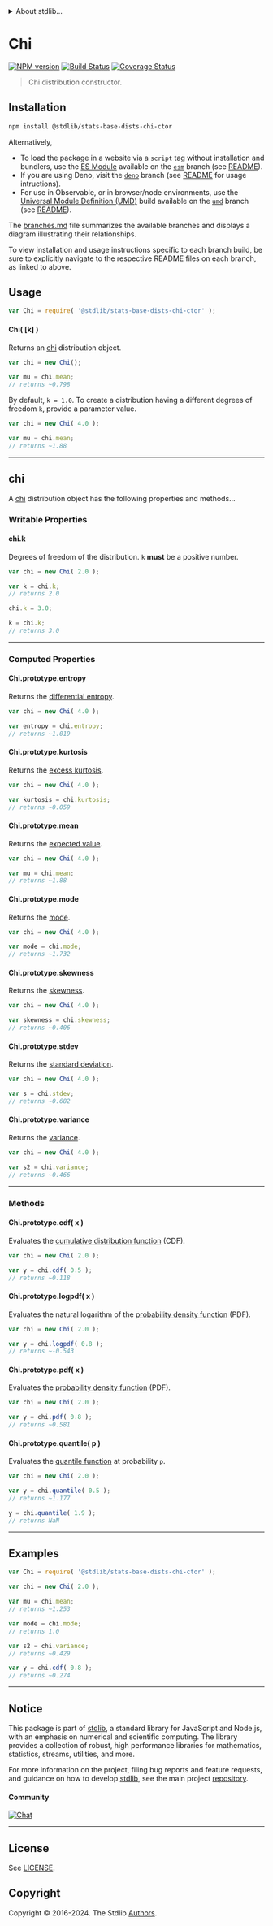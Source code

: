 <!--

@license Apache-2.0

Copyright (c) 2018 The Stdlib Authors.

Licensed under the Apache License, Version 2.0 (the "License");
you may not use this file except in compliance with the License.
You may obtain a copy of the License at

   http://www.apache.org/licenses/LICENSE-2.0

Unless required by applicable law or agreed to in writing, software
distributed under the License is distributed on an "AS IS" BASIS,
WITHOUT WARRANTIES OR CONDITIONS OF ANY KIND, either express or implied.
See the License for the specific language governing permissions and
limitations under the License.

-->


<details>
  <summary>
    About stdlib...
  </summary>
  <p>We believe in a future in which the web is a preferred environment for numerical computation. To help realize this future, we've built stdlib. stdlib is a standard library, with an emphasis on numerical and scientific computation, written in JavaScript (and C) for execution in browsers and in Node.js.</p>
  <p>The library is fully decomposable, being architected in such a way that you can swap out and mix and match APIs and functionality to cater to your exact preferences and use cases.</p>
  <p>When you use stdlib, you can be absolutely certain that you are using the most thorough, rigorous, well-written, studied, documented, tested, measured, and high-quality code out there.</p>
  <p>To join us in bringing numerical computing to the web, get started by checking us out on <a href="https://github.com/stdlib-js/stdlib">GitHub</a>, and please consider <a href="https://opencollective.com/stdlib">financially supporting stdlib</a>. We greatly appreciate your continued support!</p>
</details>

# Chi

[![NPM version][npm-image]][npm-url] [![Build Status][test-image]][test-url] [![Coverage Status][coverage-image]][coverage-url] <!-- [![dependencies][dependencies-image]][dependencies-url] -->

> Chi distribution constructor.

<!-- Section to include introductory text. Make sure to keep an empty line after the intro `section` element and another before the `/section` close. -->

<section class="intro">

</section>

<!-- /.intro -->

<!-- Package usage documentation. -->

<section class="installation">

## Installation

```bash
npm install @stdlib/stats-base-dists-chi-ctor
```

Alternatively,

-   To load the package in a website via a `script` tag without installation and bundlers, use the [ES Module][es-module] available on the [`esm`][esm-url] branch (see [README][esm-readme]).
-   If you are using Deno, visit the [`deno`][deno-url] branch (see [README][deno-readme] for usage intructions).
-   For use in Observable, or in browser/node environments, use the [Universal Module Definition (UMD)][umd] build available on the [`umd`][umd-url] branch (see [README][umd-readme]).

The [branches.md][branches-url] file summarizes the available branches and displays a diagram illustrating their relationships.

To view installation and usage instructions specific to each branch build, be sure to explicitly navigate to the respective README files on each branch, as linked to above.

</section>

<section class="usage">

## Usage

```javascript
var Chi = require( '@stdlib/stats-base-dists-chi-ctor' );
```

#### Chi( \[k] )

Returns an [chi][chi-distribution] distribution object.

```javascript
var chi = new Chi();

var mu = chi.mean;
// returns ~0.798
```

By default, `k = 1.0`. To create a distribution having a different degrees of freedom `k`, provide a parameter value.

```javascript
var chi = new Chi( 4.0 );

var mu = chi.mean;
// returns ~1.88
```

* * *

## chi

A [chi][chi-distribution] distribution object has the following properties and methods...

### Writable Properties

#### chi.k

Degrees of freedom of the distribution. `k` **must** be a positive number.

```javascript
var chi = new Chi( 2.0 );

var k = chi.k;
// returns 2.0

chi.k = 3.0;

k = chi.k;
// returns 3.0
```

* * *

### Computed Properties

#### Chi.prototype.entropy

Returns the [differential entropy][entropy].

```javascript
var chi = new Chi( 4.0 );

var entropy = chi.entropy;
// returns ~1.019
```

#### Chi.prototype.kurtosis

Returns the [excess kurtosis][kurtosis].

```javascript
var chi = new Chi( 4.0 );

var kurtosis = chi.kurtosis;
// returns ~0.059
```

#### Chi.prototype.mean

Returns the [expected value][expected-value].

```javascript
var chi = new Chi( 4.0 );

var mu = chi.mean;
// returns ~1.88
```

#### Chi.prototype.mode

Returns the [mode][mode].

```javascript
var chi = new Chi( 4.0 );

var mode = chi.mode;
// returns ~1.732
```

#### Chi.prototype.skewness

Returns the [skewness][skewness].

```javascript
var chi = new Chi( 4.0 );

var skewness = chi.skewness;
// returns ~0.406
```

#### Chi.prototype.stdev

Returns the [standard deviation][standard-deviation].

```javascript
var chi = new Chi( 4.0 );

var s = chi.stdev;
// returns ~0.682
```

#### Chi.prototype.variance

Returns the [variance][variance].

```javascript
var chi = new Chi( 4.0 );

var s2 = chi.variance;
// returns ~0.466
```

* * *

### Methods

#### Chi.prototype.cdf( x )

Evaluates the [cumulative distribution function][cdf] (CDF).

```javascript
var chi = new Chi( 2.0 );

var y = chi.cdf( 0.5 );
// returns ~0.118
```

#### Chi.prototype.logpdf( x )

Evaluates the natural logarithm of the [probability density function][pdf] (PDF).

```javascript
var chi = new Chi( 2.0 );

var y = chi.logpdf( 0.8 );
// returns ~-0.543
```

#### Chi.prototype.pdf( x )

Evaluates the [probability density function][pdf] (PDF).

```javascript
var chi = new Chi( 2.0 );

var y = chi.pdf( 0.8 );
// returns ~0.581
```

#### Chi.prototype.quantile( p )

Evaluates the [quantile function][quantile-function] at probability `p`.

```javascript
var chi = new Chi( 2.0 );

var y = chi.quantile( 0.5 );
// returns ~1.177

y = chi.quantile( 1.9 );
// returns NaN
```

</section>

<!-- /.usage -->

<!-- Package usage notes. Make sure to keep an empty line after the `section` element and another before the `/section` close. -->

<section class="notes">

</section>

<!-- /.notes -->

<!-- Package usage examples. -->

* * *

<section class="examples">

## Examples

<!-- eslint no-undef: "error" -->

```javascript
var Chi = require( '@stdlib/stats-base-dists-chi-ctor' );

var chi = new Chi( 2.0 );

var mu = chi.mean;
// returns ~1.253

var mode = chi.mode;
// returns 1.0

var s2 = chi.variance;
// returns ~0.429

var y = chi.cdf( 0.8 );
// returns ~0.274
```

</section>

<!-- /.examples -->

<!-- Section to include cited references. If references are included, add a horizontal rule *before* the section. Make sure to keep an empty line after the `section` element and another before the `/section` close. -->

<section class="references">

</section>

<!-- /.references -->

<!-- Section for related `stdlib` packages. Do not manually edit this section, as it is automatically populated. -->

<section class="related">

</section>

<!-- /.related -->

<!-- Section for all links. Make sure to keep an empty line after the `section` element and another before the `/section` close. -->


<section class="main-repo" >

* * *

## Notice

This package is part of [stdlib][stdlib], a standard library for JavaScript and Node.js, with an emphasis on numerical and scientific computing. The library provides a collection of robust, high performance libraries for mathematics, statistics, streams, utilities, and more.

For more information on the project, filing bug reports and feature requests, and guidance on how to develop [stdlib][stdlib], see the main project [repository][stdlib].

#### Community

[![Chat][chat-image]][chat-url]

---

## License

See [LICENSE][stdlib-license].


## Copyright

Copyright &copy; 2016-2024. The Stdlib [Authors][stdlib-authors].

</section>

<!-- /.stdlib -->

<!-- Section for all links. Make sure to keep an empty line after the `section` element and another before the `/section` close. -->

<section class="links">

[npm-image]: http://img.shields.io/npm/v/@stdlib/stats-base-dists-chi-ctor.svg
[npm-url]: https://npmjs.org/package/@stdlib/stats-base-dists-chi-ctor

[test-image]: https://github.com/stdlib-js/stats-base-dists-chi-ctor/actions/workflows/test.yml/badge.svg?branch=v0.2.2
[test-url]: https://github.com/stdlib-js/stats-base-dists-chi-ctor/actions/workflows/test.yml?query=branch:v0.2.2

[coverage-image]: https://img.shields.io/codecov/c/github/stdlib-js/stats-base-dists-chi-ctor/main.svg
[coverage-url]: https://codecov.io/github/stdlib-js/stats-base-dists-chi-ctor?branch=main

<!--

[dependencies-image]: https://img.shields.io/david/stdlib-js/stats-base-dists-chi-ctor.svg
[dependencies-url]: https://david-dm.org/stdlib-js/stats-base-dists-chi-ctor/main

-->

[chat-image]: https://img.shields.io/gitter/room/stdlib-js/stdlib.svg
[chat-url]: https://app.gitter.im/#/room/#stdlib-js_stdlib:gitter.im

[stdlib]: https://github.com/stdlib-js/stdlib

[stdlib-authors]: https://github.com/stdlib-js/stdlib/graphs/contributors

[umd]: https://github.com/umdjs/umd
[es-module]: https://developer.mozilla.org/en-US/docs/Web/JavaScript/Guide/Modules

[deno-url]: https://github.com/stdlib-js/stats-base-dists-chi-ctor/tree/deno
[deno-readme]: https://github.com/stdlib-js/stats-base-dists-chi-ctor/blob/deno/README.md
[umd-url]: https://github.com/stdlib-js/stats-base-dists-chi-ctor/tree/umd
[umd-readme]: https://github.com/stdlib-js/stats-base-dists-chi-ctor/blob/umd/README.md
[esm-url]: https://github.com/stdlib-js/stats-base-dists-chi-ctor/tree/esm
[esm-readme]: https://github.com/stdlib-js/stats-base-dists-chi-ctor/blob/esm/README.md
[branches-url]: https://github.com/stdlib-js/stats-base-dists-chi-ctor/blob/main/branches.md

[stdlib-license]: https://raw.githubusercontent.com/stdlib-js/stats-base-dists-chi-ctor/main/LICENSE

[chi-distribution]: https://en.wikipedia.org/wiki/Chi_distribution

[cdf]: https://en.wikipedia.org/wiki/Cumulative_distribution_function

[pdf]: https://en.wikipedia.org/wiki/Probability_density_function

[quantile-function]: https://en.wikipedia.org/wiki/Quantile_function

[entropy]: https://en.wikipedia.org/wiki/Entropy_%28information_theory%29

[expected-value]: https://en.wikipedia.org/wiki/Expected_value

[kurtosis]: https://en.wikipedia.org/wiki/Kurtosis

[mode]: https://en.wikipedia.org/wiki/Mode_%28statistics%29

[skewness]: https://en.wikipedia.org/wiki/Skewness

[standard-deviation]: https://en.wikipedia.org/wiki/Standard_deviation

[variance]: https://en.wikipedia.org/wiki/Variance

</section>

<!-- /.links -->
